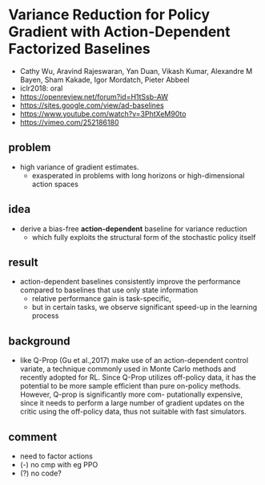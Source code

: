 # Variance Reduction for Policy Gradient with Action-Dependent Factorized Baselines
* Cathy Wu, Aravind Rajeswaran, Yan Duan, Vikash Kumar, Alexandre M Bayen, Sham Kakade, Igor Mordatch, Pieter Abbeel
* iclr2018: oral
* https://openreview.net/forum?id=H1tSsb-AW
* https://sites.google.com/view/ad-baselines
* https://www.youtube.com/watch?v=3PhtXeM90to
* https://vimeo.com/252186180

## problem
* high variance of gradient estimates.
  * exasperated in problems with long horizons or high-dimensional action spaces
  
## idea
* derive a bias-free **action-dependent** baseline for variance reduction 
  * which fully exploits the structural form of the stochastic policy itself

## result
* action-dependent baselines consistently improve the performance compared to baselines that use only state information 
  * relative performance gain is task-specific, 
  * but in certain tasks, we observe significant speed-up in the learning process
  
## background
* like Q-Prop (Gu et al.,2017) make use of an action-dependent control variate, a technique commonly used in Monte Carlo
methods and recently adopted for RL. Since Q-Prop utilizes off-policy data, it has the potential to
be more sample efficient than pure on-policy methods. However, Q-prop is significantly more com-
putationally expensive, since it needs to perform a large number of gradient updates on the critic
using the off-policy data, thus not suitable with fast simulators. 

## comment
* need to factor actions
* (-) no cmp with eg PPO
* (?) no code?

